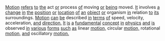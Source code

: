 [Motion](./motion.md) [refers](./refers.md) [to](./to.md) [the](./the.md) act [or](./or.md) process [of](./of.md) moving [or](./or.md) [being](./being.md) moved. [It](./it.md) involves [a](./a.md) [change](./change.md) [in](./in.md) [the](./the.md) [position](./position.md) [or](./or.md) [location](./location.md) [of](./of.md) [an](./an.md) [object](./object.md) [or](./or.md) organism [in](./in.md) relation [to](./to.md) [its](./its.md) surroundings. [Motion](./motion.md) [can](./can.md) [be](./be.md) described [in](./in.md) [terms](./terms.md) [of](./of.md) speed, velocity, acceleration, [and](./and.md) [direction.](./direction.md) [It](./it.md) [is](./is.md) [a](./a.md) [fundamental](./fundamental.md) [concept](./concept.md) [in](./in.md) [physics](./physics.md) [and](./and.md) [is](./is.md) observed [in](./in.md) [various](./various.md) [forms](./forms.md) [such](./such.md) [as](./as.md) linear [motion,](./motion.md) circular [motion,](./motion.md) rotational [motion,](./motion.md) [and](./and.md) oscillatory [motion.](./motion.md)